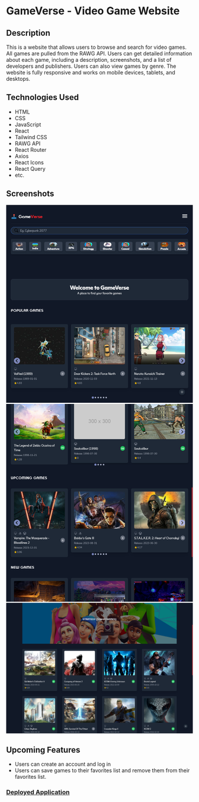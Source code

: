 # GameVerse - Video Game Website

## Description

This is a website that allows users to browse and search for video games. All games are pulled from the RAWG API. Users can get detailed information about each game, including a description, screenshots, and a list of developers and publishers. Users can also view games by genre. The website is fully responsive and works on mobile devices, tablets, and desktops.

## Technologies Used

- HTML
- CSS
- JavaScript
- React
- Tailwind CSS
- RAWG API
- React Router
- Axios
- React Icons
- React Query
- etc.

## Screenshots

![Home Page](./src/assets/images/homepage.png)
![Game](./src/assets/images/games.png)
![Genre](./src/assets/images/genre-page.png)

## Upcoming Features

- Users can create an account and log in
- Users can save games to their favorites list and remove them from their favorites list.

### [Deployed Application](https://gameverse-zeta.vercel.app/)
